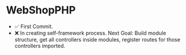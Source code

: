 ﻿# WebShopPHP
- ✅ First Commit.
- ❌ In creating self-framework process. Next Goal: Build module structure, get all controllers inside modules, register routes for those controllers imported.
